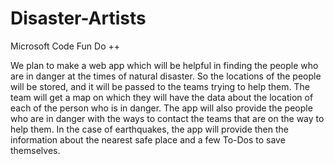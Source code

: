 # Disaster-Artists
Microsoft Code Fun Do ++

We plan to make a web app which will be helpful in finding the people who are in danger at the times of natural disaster. So the locations of the people will be stored, and it will be passed to the teams trying to help them. The team will get a map on which they will have the data about the location of each of the person who is in danger.
The app will also provide the people who are in danger with the ways to contact the teams that are on the way to help them. In the case of earthquakes, the app will provide then the information about the nearest safe place and a few To-Dos to save themselves.
